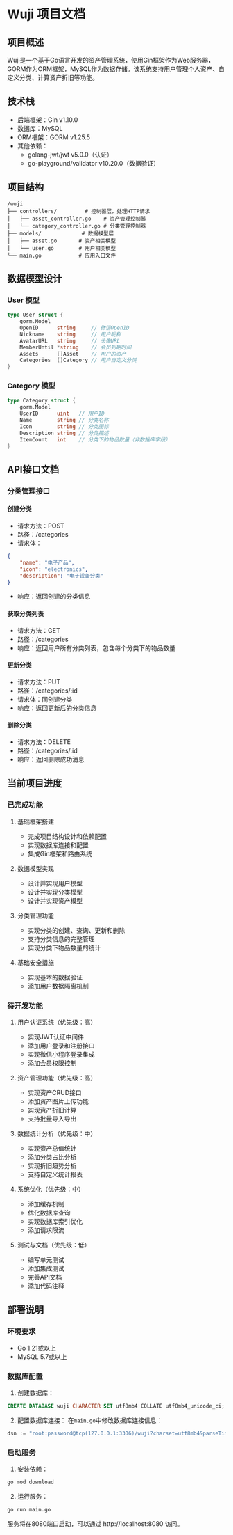 # Wuji 项目文档

## 项目概述
Wuji是一个基于Go语言开发的资产管理系统，使用Gin框架作为Web服务器，GORM作为ORM框架，MySQL作为数据存储。该系统支持用户管理个人资产、自定义分类、计算资产折旧等功能。

## 技术栈
- 后端框架：Gin v1.10.0
- 数据库：MySQL
- ORM框架：GORM v1.25.5
- 其他依赖：
  - golang-jwt/jwt v5.0.0（认证）
  - go-playground/validator v10.20.0（数据验证）

## 项目结构
```
/wuji
├── controllers/         # 控制器层，处理HTTP请求
│   ├── asset_controller.go    # 资产管理控制器
│   └── category_controller.go # 分类管理控制器
├── models/             # 数据模型层
│   ├── asset.go       # 资产相关模型
│   └── user.go        # 用户相关模型
└── main.go            # 应用入口文件
```

## 数据模型设计

### User 模型
```go
type User struct {
    gorm.Model
    OpenID      string     // 微信OpenID
    Nickname    string     // 用户昵称
    AvatarURL   string     // 头像URL
    MemberUntil *string    // 会员到期时间
    Assets      []Asset    // 用户的资产
    Categories  []Category // 用户自定义分类
}
```

### Category 模型
```go
type Category struct {
    gorm.Model
    UserID      uint   // 用户ID
    Name        string // 分类名称
    Icon        string // 分类图标
    Description string // 分类描述
    ItemCount   int    // 分类下的物品数量（非数据库字段）
}
```

## API接口文档

### 分类管理接口

#### 创建分类
- 请求方法：POST
- 路径：/categories
- 请求体：
```json
{
    "name": "电子产品",
    "icon": "electronics",
    "description": "电子设备分类"
}
```
- 响应：返回创建的分类信息

#### 获取分类列表
- 请求方法：GET
- 路径：/categories
- 响应：返回用户所有分类列表，包含每个分类下的物品数量

#### 更新分类
- 请求方法：PUT
- 路径：/categories/:id
- 请求体：同创建分类
- 响应：返回更新后的分类信息

#### 删除分类
- 请求方法：DELETE
- 路径：/categories/:id
- 响应：返回删除成功消息

## 当前项目进度

### 已完成功能
1. 基础框架搭建
   - 完成项目结构设计和依赖配置
   - 实现数据库连接和配置
   - 集成Gin框架和路由系统

2. 数据模型实现
   - 设计并实现用户模型
   - 设计并实现分类模型
   - 设计并实现资产模型

3. 分类管理功能
   - 实现分类的创建、查询、更新和删除
   - 支持分类信息的完整管理
   - 实现分类下物品数量的统计

4. 基础安全措施
   - 实现基本的数据验证
   - 添加用户数据隔离机制

### 待开发功能

1. 用户认证系统（优先级：高）
   - 实现JWT认证中间件
   - 添加用户登录和注册接口
   - 实现微信小程序登录集成
   - 添加会员权限控制

2. 资产管理功能（优先级：高）
   - 实现资产CRUD接口
   - 添加资产图片上传功能
   - 实现资产折旧计算
   - 支持批量导入导出

3. 数据统计分析（优先级：中）
   - 实现资产总值统计
   - 添加分类占比分析
   - 实现折旧趋势分析
   - 支持自定义统计报表

4. 系统优化（优先级：中）
   - 添加缓存机制
   - 优化数据库查询
   - 实现数据库索引优化
   - 添加请求限流

5. 测试与文档（优先级：低）
   - 编写单元测试
   - 添加集成测试
   - 完善API文档
   - 添加代码注释

## 部署说明

### 环境要求
- Go 1.21或以上
- MySQL 5.7或以上

### 数据库配置
1. 创建数据库：
```sql
CREATE DATABASE wuji CHARACTER SET utf8mb4 COLLATE utf8mb4_unicode_ci;
```

2. 配置数据库连接：
在`main.go`中修改数据库连接信息：
```go
dsn := "root:password@tcp(127.0.0.1:3306)/wuji?charset=utf8mb4&parseTime=True&loc=Local"
```

### 启动服务
1. 安装依赖：
```bash
go mod download
```

2. 运行服务：
```bash
go run main.go
```

服务将在8080端口启动，可以通过 http://localhost:8080 访问。